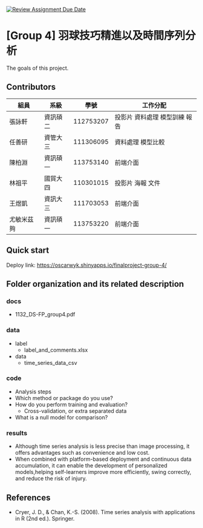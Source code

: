 [![Review Assignment Due Date](https://classroom.github.com/assets/deadline-readme-button-22041afd0340ce965d47ae6ef1cefeee28c7c493a6346c4f15d667ab976d596c.svg)](https://classroom.github.com/a/HR2Xz9sU)
# [Group 4] 羽球技巧精進以及時間序列分析
The goals of this project.

## Contributors
|組員|系級|學號|工作分配|
|-|-|-|-|
|張詠軒|資訊碩二|112753207|投影片 資料處理 模型訓練 報告| 
|任善研|資管大三|111306095|資料處理 模型比較|
|陳柏淵|資訊碩一|113753140|前端介面|
|林祖平|國貿大四|110301015|投影片 海報 文件|
|王煜凱|資訊大三|111703053|前端介面|
|尤敏米茲夠|資訊碩一|113753220|前端介面|

## Quick start
Deploy link: https://oscarwyk.shinyapps.io/finalproject-group-4/

## Folder organization and its related description

### docs
* 1132_DS-FP_group4.pdf

### data
* label
  * label_and_comments.xlsx
* data
  * time_series_data_csv

### code
* Analysis steps
* Which method or package do you use?
* How do you perform training and evaluation?
  * Cross-validation, or extra separated data
* What is a null model for comparison?

### results
* Although time series analysis is less precise than image processing, it offers advantages such as convenience and low cost.
* When combined with platform-based deployment and continuous data accumulation, it can enable the development of personalized models,helping self-learners improve more efficiently, swing correctly, and reduce the risk of injury.

## References
* Cryer, J. D., & Chan, K.-S. (2008). Time series analysis with applications in R (2nd ed.). Springer.
